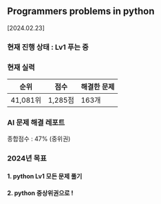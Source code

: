 ## **Programmers problems in python**

[2024.02.23]

### 현재 진행 상태 : Lv1 푸는 중

### 현재 실력
|순위|점수|해결한 문제|
|--|---|--|
|41,081위|1,285점|163개|

### AI 문제 해결 레포트
종합점수 : 47% (중위권)

### 2024년 목표 
#### 1. python Lv1 모든 문제 풀기
#### 2. python 중상위권으로 !

